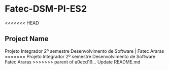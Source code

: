 # Fatec-DSM-PI-ES2
<<<<<<< HEAD

<h2>Project Name</h2>
Projeto Integrador 2º semestre Desenvolvimento de Software | Fatec Araras
=======
Projeto Integrador 2º semestre Desenvolvimento de Software Fatec Araras
>>>>>>> parent of a0ecd19... Update README.md
